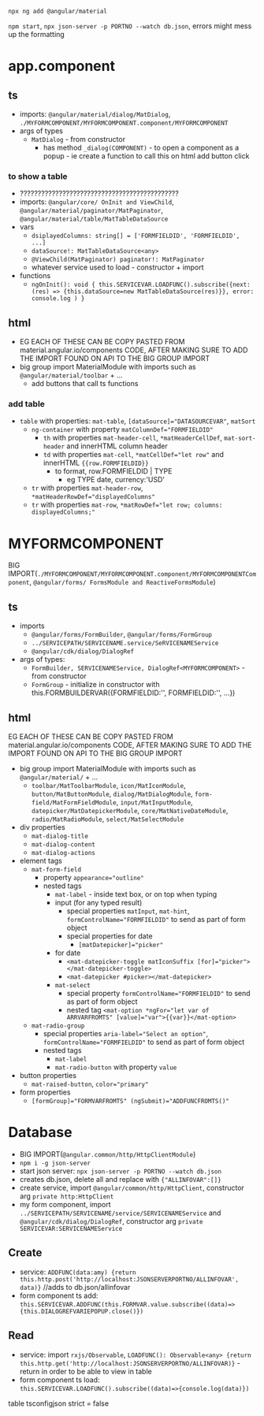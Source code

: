 ```
npx ng add @angular/material
```
`npm start`, `npx json-server -p PORTNO --watch db.json`, errors might mess up the formatting
# app.component
## ts
* imports: `@angular/material/dialog/MatDialog`, `./MYFORMCOMPONENT/MYFORMCOMPONENT.component/MYFORMCOMPONENT`
* args of types
  * `MatDialog` - from constructor
    * has method `_dialog(COMPONENT)` - to open a component as a popup - ie create a function to call this on html add button click
### to show a table
* ?????????????????????????????????????????????
* imports: `@angular/core/ OnInit and ViewChild`, `@angular/material/paginator/MatPaginator`, `@angular/material/table/MatTableDataSource`
* vars
  * `dsiplayedColumns: string[] = ['FORMFIELDID', 'FORMFIELDID', ...]`
  * `dataSource!: MatTableDataSource<any>`
  * `@ViewChild(MatPaginator) paginator!: MatPaginator`
  * whatever service used to load - constructor + import
* functions
  * `ngOnInit(): void { this.SERVICEVAR.LOADFUNC().subscribe({next: (res) => {this.dataSource=new MatTableDataSource(res)}}, error: console.log ) }`
## html
* EG EACH OF THESE CAN BE COPY PASTED FROM material.angular.io/components CODE, AFTER MAKING SURE TO ADD THE IMPORT FOUND ON API TO THE BIG GROUP IMPORT
* big group import MaterialModule with imports such as `@angular/material/toolbar` + ...
  * add buttons that call ts functions
### add table
  * `table` with properties: `mat-table`, `[dataSource]="DATASOURCEVAR"`, `matSort`
    * `ng-container` with property `matColumnDef="FORMFIELDID"`
      * `th` with properties `mat-header-cell`, `*matHeaderCellDef`, `mat-sort-header` and innerHTML column header
      * `td` with properties `mat-cell`, `*matCellDef="let row"` and innerHTML `{{row.FORMFIELDID}}`
        * to format, row.FORMFIELDID | TYPE
          * eg TYPE date, currency:'USD'
    * `tr` with properties `mat-header-row`, `*matHeaderRowDef="displayedColumns"`
    * `tr` with properties `mat-row`, `*matRowDef="let row; columns: displayedColumns;"`
# MYFORMCOMPONENT
BIG IMPORT(`./MYFORMCOMPONENT/MYFORMCOMPONENT.component/MYFORMCOMPONENTComponent`, `@angular/forms/ FormsModule and ReactiveFormsModule`)
## ts
* imports
  * `@angular/forms/FormBuilder`, `@angular/forms/FormGroup`
  * `../SERVICEPATH/SERVICENAME.service/SeRVICENAMEService`
  * `@angular/cdk/dialog/DialogRef`
* args of types:
  * `FormBuilder, SERVICENAMEService, DialogRef<MYFORMCOMPONENT>` - from constructor
  * `FormGroup` - initialize in constructor with this.FORMBUILDERVAR({FORMFIELDID:'', FORMFIELDID:'', ...})
## html
EG EACH OF THESE CAN BE COPY PASTED FROM material.angular.io/components CODE, AFTER MAKING SURE TO ADD THE IMPORT FOUND ON API TO THE BIG GROUP IMPORT
* big group import MaterialModule with imports such as `@angular/material/` + ...
  * `toolbar/MatToolbarModule`, `icon/MatIconModule`, `button/MatButtonModule`, `dialog/MatDialogModule`, `form-field/MatFormFieldModule`, `input/MatInputModule`, `datepicker/MatDatepickerModule`, `core/MatNativeDateModule`, `radio/MatRadioModule`, `select/MatSelectModule`
* div properties
  * `mat-dialog-title`
  * `mat-dialog-content`
  * `mat-dialog-actions`
* element tags
  * `mat-form-field`
    * property `appearance="outline"`
    * nested tags
      * `mat-label` - inside text box, or on top when typing
      * input (for any typed result)
        * special properties `matInput`, `mat-hint`, `formControlName="FORMFIELDID"` to send as part of form object
        * special properties for date
          * `[matDatepicker]="picker"`
      * for date
        * `<mat-datepicker-toggle matIconSuffix [for]="picker"></mat-datepicker-toggle>`
        * `<mat-datepicker #picker></mat-datepicker>`
      * `mat-select`
        * special property `formControlName="FORMFIELDID"` to send as part of form object
        * nested tag `<mat-option *ngFor="let var of ARRVARFROMTS" [value]="var">{{var}}</mat-option>`
  * `mat-radio-group`
    * special properties `aria-label="Select an option"`, `formControlName="FORMFIELDID"` to send as part of form object
    * nested tags
      * `mat-label`
      * `mat-radio-button` with property `value`
* button properties
  * `mat-raised-button`, `color="primary"`
* form properties
  * `[formGroup]="FORMVARFROMTS" (ngSubmit)="ADDFUNCFROMTS()"`
# Database
* BIG IMPORT(`@angular.common/http/HttpClientModule`)
* `npm i -g json-server`
* start json server: `npx json-server -p PORTNO --watch db.json`
* creates db.json, delete all and replace with `{"ALLINFOVAR":[]}`
* create service, import `@angular/common/http/HttpClient`, constructor arg `private http:HttpClient`
* my form component, import `../SERVICEPATH/SERVICENAME/service/SERVICENAMEService` and `@angular/cdk/dialog/DialogRef`,  constructor arg `private SERVICEVAR:SERVICENAMEService`
## Create
* service: `ADDFUNC(data:amy) {return this.http.post('http://localhost:JSONSERVERPORTNO/ALLINFOVAR', data)}` //adds to db.json/allinfovar
* form component ts add: `this.SERVICEVAR.ADDFUNC(this.FORMVAR.value.subscribe((data)=>{this.DIALOGREFVARIEPOPUP.close()})`
## Read
* service: import `rxjs/Observable`, `LOADFUNC(): Observable<any> {return this.http.get('http://localhost:JSONSERVERPORTNO/ALLINFOVAR)}` - return in order to be able to view in table
* form component ts load: `this.SERVICEVAR.LOADFUNC().subscribe((data)=>{console.log(data)})`

table
tsconfigjson strict = false
